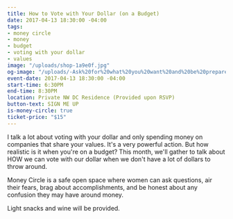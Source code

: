 ```yaml
---
title: How to Vote with Your Dollar (on a Budget)
date: 2017-04-13 18:30:00 -04:00
tags:
- money circle
- money
- budget
- voting with your dollar
- values
image: "/uploads/shop-1a9e0f.jpg"
og-image: "/uploads/-Ask%20for%20what%20you%20want%20and%20be%20prepared%20to%20get%20it.-%20(2).png"
event-date: 2017-04-13 18:30:00 -04:00
start-time: 6:30PM
end-time: 8:30PM
location: Private NW DC Residence (Provided upon RSVP)
button-text: SIGN ME UP
is-money-circle: true
ticket-price: "$15"
---
```


I talk a lot about voting with your dollar and only spending money on companies that share your values. It's a very powerful action. But how realistic is it when you're on a budget? This month, we'll gather to talk about HOW we can vote with our dollar when we don't have a lot of dollars to throw around. 

Money Circle is a safe open space where women can ask questions, air their fears, brag about accomplishments, and be honest about any confusion they may have around money.

Light snacks and wine will be provided.